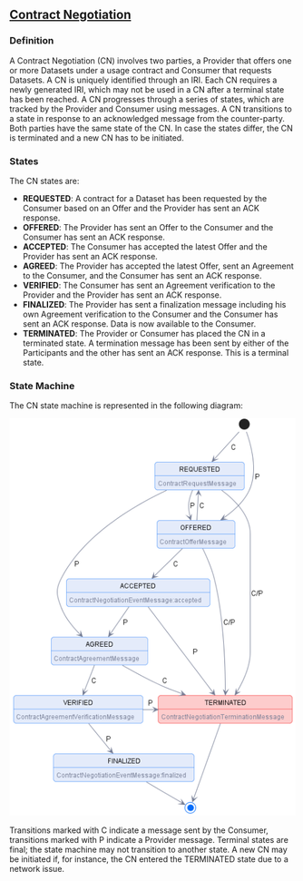 ## [Contract Negotiation](https://docs.internationaldataspaces.org/ids-knowledgebase/v/dataspace-protocol/contract-negotiation/contract.negotiation.protocol)

### Definition

A Contract Negotiation (CN) involves two parties, a Provider that offers one or more Datasets under a usage contract and Consumer that requests Datasets.
A CN is uniquely identified through an IRI. Each CN requires a newly generated IRI, which may not be used in a CN after a terminal state has been reached.
A CN progresses through a series of states, which are tracked by the Provider and Consumer using messages.
A CN transitions to a state in response to an acknowledged message from the counter-party.
Both parties have the same state of the CN. In case the states differ, the CN is terminated and a new CN has to be initiated.

### States

The CN states are:

* **REQUESTED**: A contract for a Dataset has been requested by the Consumer based on an Offer and the Provider has sent an ACK response.
* **OFFERED**: The Provider has sent an Offer to the Consumer and the Consumer has sent an ACK response.
* **ACCEPTED**: The Consumer has accepted the latest Offer and the Provider has sent an ACK response.
* **AGREED**: The Provider has accepted the latest Offer, sent an Agreement to the Consumer, and the Consumer has sent an ACK response.
* **VERIFIED**: The Consumer has sent an Agreement verification to the Provider and the Provider has sent an ACK response.
* **FINALIZED**: The Provider has sent a finalization message including his own Agreement verification to the Consumer and the Consumer has sent an ACK response. Data is now available to the Consumer.
* **TERMINATED**: The Provider or Consumer has placed the CN in a terminated state. A termination message has been sent by either of the Participants and the other has sent an ACK response. This is a terminal state.

### State Machine

The CN state machine is represented in the following diagram:

![Contract Negotiation State Machine](../../../dsp_api/cn-state-machine.png)

Transitions marked with C indicate a message sent by the Consumer, transitions marked with P indicate a Provider message.
Terminal states are final; the state machine may not transition to another state.
A new CN may be initiated if, for instance, the CN entered the TERMINATED state due to a network issue.